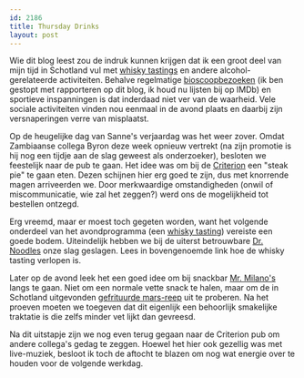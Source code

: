 ```yaml
---
id: 2186
title: Thursday Drinks
layout: post
---
```

Wie dit blog leest zou de indruk kunnen krijgen dat ik een groot deel van mijn tijd in Schotland vul met [whisky tastings][1] en andere alcohol-gerelateerde activiteiten. Behalve regelmatige [bioscoopbezoeken][2] (ik ben gestopt met rapporteren op dit blog, ik houd nu lijsten bij op IMDb) en sportieve inspanningen is dat inderdaad niet ver van de waarheid. Vele sociale activiteiten vinden nou eenmaal in de avond plaats en daarbij zijn versnaperingen verre van misplaatst.

Op de heugelijke dag van Sanne's verjaardag was het weer zover. Omdat Zambiaanse collega Byron deze week opnieuw vertrekt (na zijn promotie is hij nog een tijdje aan de slag geweest als onderzoeker), besloten we feestelijk naar de pub te gaan. Het idee was om bij de [Criterion][3] een "steak pie" te gaan eten. Dezen schijnen hier erg goed te zijn, dus met knorrende magen arriveerden we. Door merkwaardige omstandigheden (onwil of miscommunicatie, wie zal het zeggen?) werd ons de mogelijkheid tot bestellen ontzegd.

Erg vreemd, maar er moest toch gegeten worden, want het volgende onderdeel van het avondprogramma (een [whisky tasting][4]) vereiste een goede bodem. Uiteindelijk hebben we bij de uiterst betrouwbare [Dr. Noodles][5] onze slag geslagen. Lees in bovengenoemde link hoe de whisky tasting verlopen is.

Later op de avond leek het een goed idee om bij snackbar [Mr. Milano's][6] langs te gaan. Niet om een normale vette snack te halen, maar om de in Schotland uitgevonden [gefrituurde mars-reep][7] uit te proberen. Na het proeven moeten we toegeven dat dit eigenlijk een behoorlijk smakelijke traktatie is die zelfs minder vet lijkt dan gevreesd.

Na dit uitstapje zijn we nog even terug gegaan naar de Criterion pub om andere collega's gedag te zeggen. Hoewel het hier ook gezellig was met live-muziek, besloot ik toch de aftocht te blazen om nog wat energie over te houden voor de volgende werkdag.

 [1]: ?events_tags=whisky-tasting
 [2]: ?events_tags=cinema
 [3]: http://www.tripadvisor.co.uk/Restaurant_Review-g186533-d2460724-Reviews-Criterion_Public_House-St_Andrews_Fife_Scotland.html
 [4]: ?ai1ec_event=special-whisky-tasting
 [5]: http://www.drnoodles.co.uk/
 [6]: http://www.just-eat.co.uk/restaurants-mr-milanos-ky16/menu
 [7]: http://nl.wikipedia.org/wiki/Gefrituurde_Marsreep